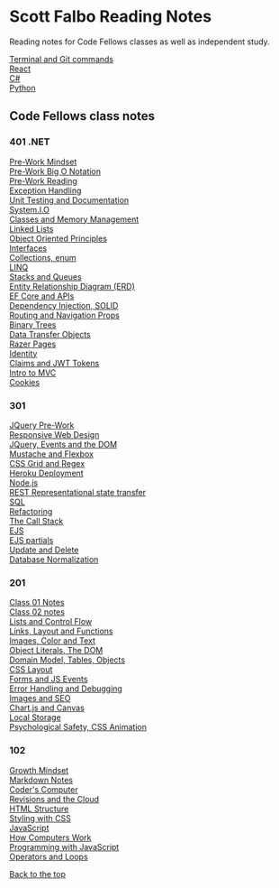 #  Scott Falbo Reading Notes
Reading notes for Code Fellows classes as well as independent study.

[Terminal and Git commands](terminal-git.md)<br>
[React](react/react.md)<br>
[C#](cnet/cnet.md)<br>
[Python](python/python.md)<br>

## Code Fellows class notes

### 401 .NET
[Pre-Work Mindset](401net/00-mindset.md)<br>
[Pre-Work Big O Notation](401net/00-big-o.md)<br>
[Pre-Work Reading](401net/00-reading.md)<br>
[Exception Handling](401net/read-01.md)<br>
[Unit Testing and Documentation](401net/read-02.md)<br>
[System.I.O](401net/read-03.md)<br>
[Classes and Memory Management](401net/read-04.md)<br>
[Linked Lists](401net/read-05.md)<br>
[Object Oriented Principles](401net/read-06.md)<br>
[Interfaces](401net/read-07.md)<br>
[Collections, enum](401net/read-08.md)<br>
[LINQ](401net/read-09.md)<br>
[Stacks and Queues](401net/read-10.md)<br>
[Entity Relationship Diagram (ERD)](401net/read-11.md)<br>
[EF Core and APIs](401net/read-12.md)<br>
[Dependency Injection, SOLID](401net/read-13.md)<br>
[Routing and Navigation Props](401net/read-14.md)<br>
[Binary Trees](401net/read-15.md)<br>
[Data Transfer Objects](401net/read-16.md)<br>
[Razer Pages](401net/read-17.md)<br>
[Identity](401net/read-18.md)<br>
[Claims and JWT Tokens](401net/read-19.md)<br>
[Intro to MVC](401net/read-26.md)<br>
[Cookies](401net/read-27.md)<br>
### 301
[JQuery Pre-Work](301/jquery-prework.md)<br>
[Responsive Web Design](301/read-01.md)<br>
[JQuery, Events and the DOM](301/read-02.md)<br>
[Mustache and Flexbox](301/read-03.md)<br>
[CSS Grid and Regex](301/read-04.md)<br>
[Heroku Deployment](301/read-05.md)<br>
[Node.js](301/read-06.md)<br>
[REST Representational state transfer](301/read-07.md)<br>
[SQL](301/read-08.md)<br>
[Refactoring](301/read-09.md)<br>
[The Call Stack](301/read-10.md)<br>
[EJS](301/read-11.md)<br>
[EJS partials](301/read-12.md)<br>
[Update and Delete](301/read-13.md)<br>
[Database Normalization](301/read-14.md)<br>

### 201
[Class 01 Notes](201/class-201-01-notes.md)<br>
[Class 02 notes](201/class-02.md)<br>
[Lists and Control Flow](201/notes-03.md)<br>
[Links, Layout and Functions](201/read-04-notes.md)<br>
[Images, Color and Text](201/read-05.md)<br>
[Object Literals, The DOM](201/read-06.md)<br>
[Domain Model, Tables, Objects](201/read-07.md)<br>
[CSS Layout](201/read-08.md)<br>
[Forms and JS Events](201/read-09.md)<br>
[Error Handling and Debugging](201/read-10.md)<br>
[Images and SEO](201/read-11.md)<br>
[Chart.js and Canvas](201/read-12.md)<br>
[Local Storage](201/read-13.md)<br>
[Psychological Safety, CSS Animation](201/read-14.md)<br>

### 102
[Growth Mindset](102/growth-mindset.md)<br />
[Markdown Notes](102/markdown-notes.md)<br>
[Coder's Computer](102/coders-computer.md)<br>
[Revisions and the Cloud](102/revisions-cloud.md)<br>
[HTML Structure](102/html-structure)<br>
[Styling with CSS](102/design-css.md)<br>
[JavaScript](102/javascript.md)<br>
[How Computers Work](102/how-comps-work.md)<br>
[Programming with JavaScript](102/prog-with-java.md)<br>
[Operators and Loops](102/ops-loops.md)

[Back to the top](#scott-falbo-reading-notes)
